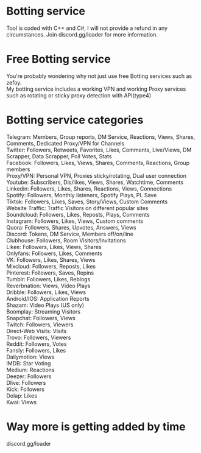 # Botting service
Tool is coded with C++ and C#, I will not provide a refund in any circumstances. Join discord.gg/loader for more information.                 
# Free Botting service
You're probably wondering why not just use free Botting services such as zefoy.                                                                          
My botting service includes a working VPN and working Proxy services such as rotating or sticky proxy detection with API(type4)                             
# Botting service categories

Telegram: Members, Group reports, DM Service, Reactions, Views, Shares, Comments, Dedicated Proxy/VPN for Channels                                               
Twitter: Followers, Retweets, Favorites, Likes, Comments, Live/Views, DM Scrapper, Data Scrapper, Poll Votes, Stats                                              
Facebook: Followers, Likes, Views, Shares, Comments, Reactions, Group members                              
Proxy/VPN: Personal VPN, Proxies sticky/rotating, Dual user connection                                             
Youtube:  Subscribers, Dis/likes, Views, Shares, Watchtime, Comments                                        
Linkedin: Followers, Likes, Shares, Reactions, Views, Connections                                            
Spotify: Followers, Monthly listeners, Spotify Plays, PL Save                                                                                                   
Tiktok: Followers, Likes, Saves, Story/Views, Custom Comments                                           
Website Traffic: Traffic Visitors on different popular sites                                                       
Soundcloud: Followers, Likes, Reposts, Plays, Comments                                              
Instagram: Followers, Likes, Views, Custom comments                                                        
Quora: Followers, Shares, Upvotes, Answers, Views                                                             
Discord: Tokens, DM Service, Members off/on/line                                                       
Clubhouse: Followers, Room Visitors/Invitations                                                  
Likee: Followers, Likes, Views, Shares                                                                                                                          
Onlyfans: Followers, Likes, Comments                                                                                     
VK: Followers, Likes, Shares, Views                                                                                      
Mixcloud: Followers, Reposts, Likes                                                                                     
Pinterest: Followers, Saves, Repins                                                                                     
Tumblr: Followers, Likes, Reblogs                                                                                     
Reverbnation: Views, Video Plays                                                                                     
Dribble: Followers, Likes, Views                                                                                     
Android/IOS: Application Reports                                                                                     
Shazam: Video Plays (US only)                                                                                     
Boomplay: Streaming Visitors                                                                                     
Snapchat: Followers, Views                                                                                                                            
Twitch: Followers, Viewers                                                                                                                              
Direct-Web Visits: Visits                                                                                                                                 
Trovo: Followers, Viewers                                                                                     
Reddit: Followers, Votes                                                                                        
Fansly: Followers, Likes                                                                                     
Dailymotion: Views                                                                                     
IMDB: Star Voting                                                                                     
Medium: Reactions                                                                                     
Deezer: Followers                                                                                     
Dlive: Followers                                                                                     
Kick: Followers                                                                                     
Dolap: Likes                                                                                     
Kwai: Views                                                                                     
# Way more is getting added by time
discord.gg/loader
